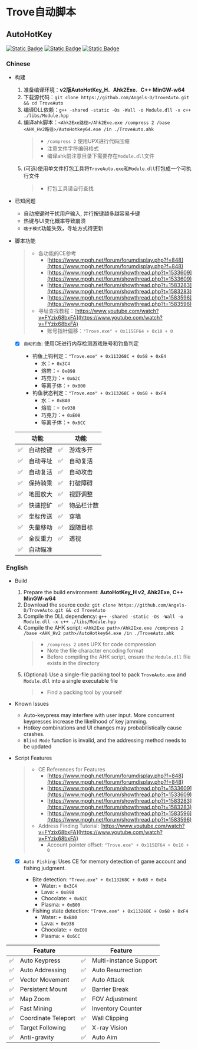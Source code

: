 # Trove自动脚本

## AutoHotKey

[![Static Badge](https://img.shields.io/badge/Fork-TroveAutoFish(2020)-gray?style=flat&labelColor=black)](https://github.com/MiraculousB/TroveAutoFish) [![Static Badge](https://img.shields.io/badge/AHK__H-2.1--alpha.18_64bit-blue?style=flat&labelColor=green)](https://github.com/thqby/AutoHotkey_H/tree/v2.1-alpha.18) [![Static Badge](https://img.shields.io/badge/C++-MinGW--W64.11.2.0-yellow?style=flat&labelColor=red)](https://www.mingw-w64.org/)

### Chinese

- 构建
  1. 准备编译环境：**v2版AutoHotKey_H**、**Ahk2Exe**、**C++ MinGW-w64**
  2. 下载源代码：`git clone https://github.com/Angels-D/TroveAuto.git && cd TroveAuto`
  3. 编译DLL依赖：`g++ -shared -static -Os -Wall -o Module.dll -x c++ ./libs/Module.hpp`
  4. 编译ahk脚本：`<Ahk2Exe路径>/Ahk2Exe.exe /compress 2 /base <AHK_Hv2路径>/AutoHotkey64.exe /in ./TroveAuto.ahk`
     > - `/compress 2` 使用UPX进行代码压缩
     > - 注意文件字符编码格式
     > - 编译ahk前注意目录下需要存在`Module.dll`文件
  5. (可选)使用单文件打包工具将`TroveAuto.exe`和`Module.dll`打包成一个可执行文件
     > - 打包工具请自行查找

- 已知问题

  - 自动按键时干扰用户输入, 并行按键越多越容易卡键
  - 热键与UI变化概率导致崩溃
  - `瞎子模式`功能失效，寻址方式待更新
- 脚本功能

  > - 各功能的CE参考
  >   - [https://www.mpgh.net/forum/forumdisplay.php?f=848](https://www.mpgh.net/forum/forumdisplay.php?f=848)
  >   - [https://www.mpgh.net/forum/showthread.php?t=1533609](https://www.mpgh.net/forum/showthread.php?t=1533609)
  >   - [https://www.mpgh.net/forum/showthread.php?t=1583283](https://www.mpgh.net/forum/showthread.php?t=1583283)
  >   - [https://www.mpgh.net/forum/showthread.php?t=1583596](https://www.mpgh.net/forum/showthread.php?t=1583596)
  > - 寻址查找教程：[https://www.youtube.com/watch?v=FYzix68bxFA](https://www.youtube.com/watch?v=FYzix68bxFA)
  >   - 账号指针偏移：`"Trove.exe" + 0x115EF64 + 0x10 + 0`
  >

  - [X] `自动钓鱼`: 使用CE进行内存检测游戏账号和钓鱼判定

    - 钓鱼上钩判定：`"Trove.exe" + 0x113268C + 0x68 + 0xE4`
      - 水：`+ 0x3C4`
      - 熔岩：`+ 0x898`
      - 巧克力：`+ 0x62C`
      - 等离子体：`+ 0xB00 `
    - 钓鱼状态判定：`"Trove.exe" + 0x113268C + 0x68 + 0xF4`
      - 水：`+ 0xBA0`
      - 熔岩：`+ 0x938`
      - 巧克力：`+ 0xE08`
      - 等离子体：`+ 0x6CC`

  |    | 功能&nbsp;&nbsp;&nbsp;&nbsp; |    | 功能&nbsp;&nbsp;&nbsp;&nbsp; |
  | -- | ---------------------------- | -- | ---------------------------- |
  | ✅ | 自动按键                     | ✅ | 游戏多开                     |
  | ✅ | 自动寻址                     | ✅ | 自动复活                     |
  | ✅ | 自动复活                     | ✅ | 自动攻击                     |
  | ✅ | 保持骑乘                     | ✅ | 打破障碍                     |
  | ✅ | 地图放大                     | ✅ | 视野调整                     |
  | ✅ | 快速挖矿                     | ✅ | 物品栏计数                   |
  | ✅ | 坐标传送                     | ✅ | 穿墙                         |
  | ✅ | 失量移动                     | ✅ | 跟随目标                     |
  | ✅ | 全反重力                     | ✅ | 透视                         |
  | ✅ | 自动瞄准                     |    |                              |

### English

- Build
  1. Prepare the build environment: **AutoHotKey_H v2**, **Ahk2Exe**, **C++ MinGW-w64**
  2. Download the source code: `git clone https://github.com/Angels-D/TroveAuto.git && cd TroveAuto`
  3. Compile the DLL dependency: `g++ -shared -static -Os -Wall -o Module.dll -x c++ ./libs/Module.hpp`
  4. Compile the AHK script: `<Ahk2Exe path>/Ahk2Exe.exe /compress 2 /base <AHK_Hv2 path>/AutoHotkey64.exe /in ./TroveAuto.ahk`
     > - `/compress 2` uses UPX for code compression
     > - Note the file character encoding format
     > - Before compiling the AHK script, ensure the `Module.dll` file exists in the directory
  5. (Optional) Use a single-file packing tool to pack `TroveAuto.exe` and `Module.dll` into a single executable file
     > - Find a packing tool by yourself

- Known Issues

  - Auto-keypress may interfere with user input. More concurrent keypresses increase the likelihood of key jamming.
  - Hotkey combinations and UI changes may probabilistically cause crashes.
  - `Blind Mode` function is invalid, and the addressing method needs to be updated
- Script Features

  > - CE References for Features
  >   - [https://www.mpgh.net/forum/forumdisplay.php?f=848](https://www.mpgh.net/forum/forumdisplay.php?f=848)
  >   - [https://www.mpgh.net/forum/showthread.php?t=1533609](https://www.mpgh.net/forum/showthread.php?t=1533609)
  >   - [https://www.mpgh.net/forum/showthread.php?t=1583283](https://www.mpgh.net/forum/showthread.php?t=1583283)
  >   - [https://www.mpgh.net/forum/showthread.php?t=1583596](https://www.mpgh.net/forum/showthread.php?t=1583596)
  > - Address Finding Tutorial: [https://www.youtube.com/watch?v=FYzix68bxFA](https://www.youtube.com/watch?v=FYzix68bxFA)
  >   - Account pointer offset: `"Trove.exe" + 0x115EF64 + 0x10 + 0`
  >

  - [X] `Auto Fishing`: Uses CE for memory detection of game account and fishing judgment.

    - Bite detection: `"Trove.exe" + 0x113268C + 0x68 + 0xE4`
      - Water: `+ 0x3C4`
      - Lava: `+ 0x898`
      - Chocolate: `+ 0x62C`
      - Plasma: `+ 0xB00 `
    - Fishing state detection: `"Trove.exe" + 0x113268C + 0x68 + 0xF4`
      - Water: `+ 0xBA0`
      - Lava: `+ 0x938`
      - Chocolate: `+ 0xE08`
      - Plasma: `+ 0x6CC`

|    | Feature&nbsp;&nbsp;&nbsp;&nbsp; |    | Feature&nbsp;&nbsp;&nbsp;&nbsp; |
| -- | ------------------------------- | -- | ------------------------------- |
| ✅ | Auto Keypress                   | ✅ | Multi-instance Support          |
| ✅ | Auto Addressing                 | ✅ | Auto Resurrection               |
| ✅ | Vector Movement                 | ✅ | Auto Attack                     |
| ✅ | Persistent Mount                | ✅ | Barrier Break                   |
| ✅ | Map Zoom                        | ✅ | FOV Adjustment                  |
| ✅ | Fast Mining                     | ✅ | Inventory Counter               |
| ✅ | Coordinate Teleport             | ✅ | Wall Clipping                   |
| ✅ | Target Following                | ✅ | X-ray Vision                    |
| ✅ | Anti-gravity                    | ✅ | Auto Aim                        |
